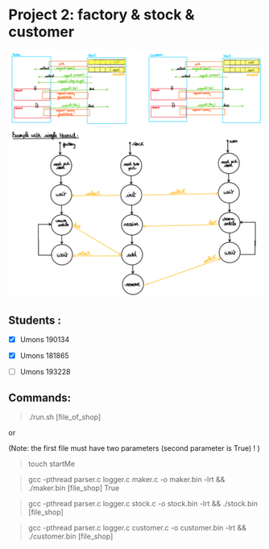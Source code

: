 # Project 2: factory & stock & customer
![image info](./rcs/schema1_project2.png)
![image info](./rcs/schema2_project2.png)

## Students :

- [x] Umons 190134
- [X] Umons 181865
- [ ] Umons 193228


## Commands:

> ./run.sh [file_of_shop]

or

(Note: the first file must have two parameters (second parameter is True) ! )

> touch startMe

> gcc -pthread  parser.c logger.c maker.c -o maker.bin -lrt && ./maker.bin [file_shop] True

> gcc -pthread  parser.c logger.c stock.c -o stock.bin -lrt && ./stock.bin [file_shop]

> gcc -pthread  parser.c logger.c customer.c -o customer.bin -lrt && ./customer.bin [file_shop]
